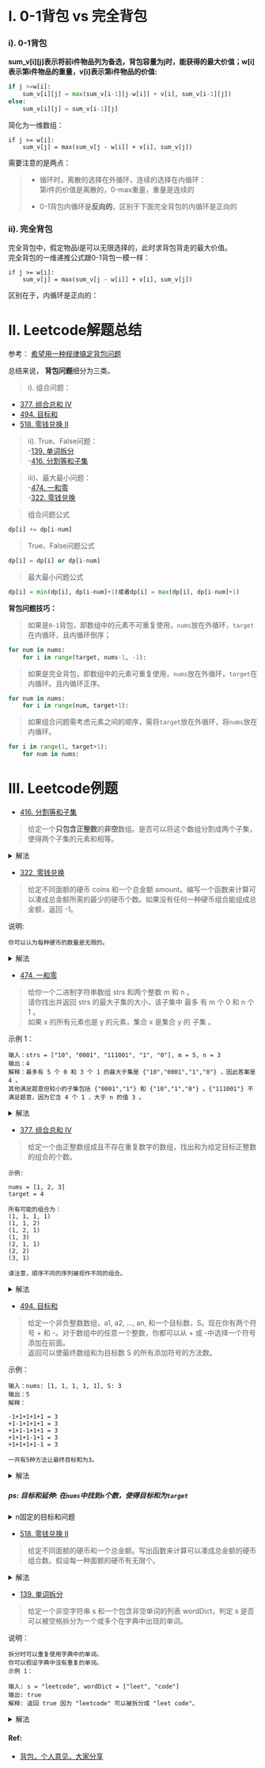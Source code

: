 # I. 0-1背包 vs 完全背包

### i). 0-1背包

**sum_v[i][j]表示将前i件物品列为备选，背包容量为j时，能获得的最大价值；w[i]表示第i件物品的重量，v[i]表示第i件物品的价值:**

```python
if j >=w[i]:
    sum_v[i][j] = max(sum_v[i-1][j-w[i]] + v[i], sum_v[i-1][j])
else:
    sum_v[i][j] = sum_v[i-1][j]
```
简化为一维数组：
```python3
if j >= w[i]:
    sum_v[j] = max(sum_v[j - w[i]] + v[i], sum_v[j])
```
需要注意的是两点：
> * 循环时，离散的选择在外循环，连续的选择在内循环：        
第i件的价值是离散的，0-max重量，重量是连续的
>         
> * 0-1背包内循环是**反向的**，区别于下面完全背包的内循环是正向的

### ii). 完全背包
完全背包中，假定物品i是可以无限选择的，此时求背包背走的最大价值。   
完全背包的一维递推公式跟0-1背包一模一样：
```python3
if j >= w[i]:
    sum_v[j] = max(sum_v[j - w[i]] + v[i], sum_v[j])
```

区别在于，内循环是正向的：

# II. Leetcode解题总结

参考： [希望用一种规律搞定背包问题](https://leetcode-cn.com/problems/combination-sum-iv/solution/xi-wang-yong-yi-chong-gui-lu-gao-ding-bei-bao-wen-/)

总结来说， **背包问题**细分为三类。

>i). 组合问题：      
- [377. 组合总和 Ⅳ](https://leetcode-cn.com/problems/combination-sum-iv)      
- [494. 目标和](https://leetcode-cn.com/problems/target-sum)     
- [518. 零钱兑换 II](https://leetcode-cn.com/problems/coin-change-2)     

>ii). True、False问题：     
-[139. 单词拆分](https://leetcode-cn.com/problems/word-break)     
-[416. 分割等和子集](https://leetcode-cn.com/problems/partition-equal-subset-sum)

>iii)、最大最小问题：       
-[474. 一和零](https://leetcode-cn.com/problems/ones-and-zeroes)      
-[322. 零钱兑换](https://leetcode-cn.com/problems/coin-change)


>组合问题公式
```python
dp[i] += dp[i-num]
```

>True、False问题公式
```python
dp[i] = dp[i] or dp[i-num]
```

>最大最小问题公式
```python
dp[i] = min(dp[i], dp[i-num]+1)或者dp[i] = max(dp[i], dp[i-num]+1)
```

**背包问题技巧：**
>如果是`0-1`背包，即数组中的元素不可重复使用，`nums`放在外循环，`target`在内循环，且内循环倒序；
```python
for num in nums:
    for i in range(target, nums-1, -1):
```

>如果是完全背包，即数组中的元素可重复使用，`nums`放在外循环，`target`在内循环。且内循环正序。
```python
for num in nums:
    for i in range(num, target+1):
```

>如果组合问题需考虑元素之间的顺序，需将`target`放在外循环，将`nums`放在内循环。
```python
for i in range(1, target+1):
    for num in nums:
```

# III. Leetcode例题

- [416. 分割等和子集](https://leetcode-cn.com/problems/partition-equal-subset-sum/)

> 给定一个**只包含正整数**的**非空**数组。是否可以将这个数组分割成两个子集，使得两个子集的元素和相等。

<details>
    <summary>解法</summary>
    
```python3
# 1. 如果nums的总和为奇数，则不可能分为两个和相等的子数组
# 2. 如果nums的总和为偶数，则等价于：从nums中选出如果个子数组，使得其总和等于 SUM/2
#    这时，等价于 0-1 背包问题。
class Solution:
    def canPartition(self, nums: List[int]) -> bool:
        SUM = sum(nums)
        # 如果nums的总和为奇数，则不可分，返回False
        if SUM & 1:
            return False
        # 套用 0-1 背包问题：从nums中选择若干元素，使得它们构成的子数组总和等于 SUM/2
        SUM = SUM // 2
        res = [False] * (SUM + 1)
        # dp的base case
        res[0] = True
        # 1. 离散的选择作为外循环
        for num in nums:
            # 2. 0-1 背包是内循环反向迭代
            for j in range(SUM, num - 1, -1):
                res[j] = res[j] or res[j - num]
        return res[SUM]
```

</details>


   
- [322. 零钱兑换](https://leetcode-cn.com/problems/coin-change/)    
> 给定不同面额的硬币 coins 和一个总金额 amount。编写一个函数来计算可以凑成总金额所需的最少的硬币个数。如果没有任何一种硬币组合能组成总金额，返回 -1。

说明:

```shell
你可以认为每种硬币的数量是无限的。
```

<details>
    <summary>解法</summary>
    
```python3
class Solution(object):
    def coinChange(self, coins, amount):
        """
        :type coins: List[int]
        :type amount: int
        :rtype: int
        """
        if not coins or amount < 1: return 0
        dp = [amount + 1] * (amount + 1)
        dp[0] = 0
        # 1. 离散的在外循环
        for coin in coins:
            # 2. 内循环是正向的
            for i in range(coin, amount + 1):
                dp[i] = min(dp[i], dp[i - coin] + 1)
        return -1 if dp[amount] > amount else dp[amount]
```

</details>

- [474. 一和零](https://leetcode-cn.com/problems/ones-and-zeroes)   
> 给你一个二进制字符串数组 strs 和两个整数 m 和 n 。           
请你找出并返回 strs 的最大子集的大小，该子集中 最多 有 m 个 0 和 n 个 1 。         
如果 x 的所有元素也是 y 的元素，集合 x 是集合 y 的 子集 。

示例 1：
```shell script
输入：strs = ["10", "0001", "111001", "1", "0"], m = 5, n = 3
输出：4
解释：最多有 5 个 0 和 3 个 1 的最大子集是 {"10","0001","1","0"} ，因此答案是 4 。
其他满足题意但较小的子集包括 {"0001","1"} 和 {"10","1","0"} 。{"111001"} 不满足题意，因为它含 4 个 1 ，大于 n 的值 3 。
```

<details>
    <summary>解法</summary>
    
```python
class Solution:
    def findMaxForm(self, strs: List[str], m: int, n: int) -> int:
        dp = [[0 for _ in range(n + 1)] for _ in range(m + 1)]
        # 备选物件在外循环
        for s in strs:
            cnt0 = s.count('0')
            cnt1 = s.count('1')
            # 连续的背包重量在内循环
            # 0-1背包是逆序遍历，且到当前物件重量止，而完全背包则为正序
            for i in range(m, cnt0 - 1, -1):
                for j in range(n, cnt1 - 1, -1):
                    dp[i][j] = max(dp[i][j], dp[i - cnt0][j - cnt1] + 1)
        return dp[-1][-1]
```

</details>
 
- [377. 组合总和 Ⅳ](https://leetcode-cn.com/problems/combination-sum-iv) 
> 给定一个由正整数组成且不存在重复数字的数组，找出和为给定目标正整数的组合的个数。
```
示例:

nums = [1, 2, 3]
target = 4

所有可能的组合为：
(1, 1, 1, 1)
(1, 1, 2)
(1, 2, 1)
(1, 3)
(2, 1, 1)
(2, 2)
(3, 1)

请注意，顺序不同的序列被视作不同的组合。
```

<details>
    <summary>解法</summary>
    
```python
class Solution:
    def combinationSum4(self, nums: List[int], target: int) -> int:
        dp = [0] * (target + 1)
        dp[0] = 1
        for i in range(1, target + 1):
            for num in nums:
                if i >= num:
                    dp[i] += dp[i - num]
        return dp[-1]
```

</details>
 
- [494. 目标和](https://leetcode-cn.com/problems/target-sum)     
> 给定一个非负整数数组，a1, a2, ..., an, 和一个目标数，S。现在你有两个符号 + 和 -。对于数组中的任意一个整数，你都可以从 + 或 -中选择一个符号添加在前面。         
返回可以使最终数组和为目标数 S 的所有添加符号的方法数。

示例：
```shell
输入：nums: [1, 1, 1, 1, 1], S: 3
输出：5
解释：

-1+1+1+1+1 = 3
+1-1+1+1+1 = 3
+1+1-1+1+1 = 3
+1+1+1-1+1 = 3
+1+1+1+1-1 = 3

一共有5种方法让最终目标和为3。
```
<details>
    <summary>解法</summary>
    
```python
class Solution:
    def findTargetSumWays(self, nums: List[int], S: int) -> int:
        # 典型01背包问题：nums中找到若干个数，使得总和为SUM
        def helper(nums, SUM):
            dp = [0] * (SUM + 1)
            dp[0] = 1
            for num in nums:
                for i in range(SUM, num - 1, -1):
                    dp[i] += dp[i - num]
            return dp[-1]
        """ 
        原题等价于：在nums中找到正数子集P， 和负数子集N，使得:
        P - N = S
        从而，P + N + P - N = P + N + S
        所以， P = (S + SUM) // 2
        进而，转化为01背包问题：从nums中找到正数子集P
        """
        SUM = sum(nums)
        if S > SUM or S < -SUM or (S + SUM) & 1:
            return 0
        return helper(nums, (SUM + S) >> 1)
```

</details>

##### ps: **目标和**延伸: 在`nums`中找到`n`个数，使得目标和为`target`
<details>
    <summary> n固定的目标和问题 </summary>
    
```python
# dp解法一：常规的写法
    def findTargetSumWays(nums, target):
        # nums是只读的, nums是非负数数组, target > 0
        if target > len(nums): return 0
        # 初始化，长度为0的0个数一定存在，故为True
        length, dp = len(nums), {(0, 0): True}
        for i in range(1, length + 1):
            for j in range(target, -1, -1):
                dp[(i, j)] += dp.get((i - 1, j - nums[i - 1]), 0)
        return dp[(length, target)]
		
# dp解法二： 递归写法
    def findTargetSumWays(nums, target):
        # nums可读写
        nums.sort()
        def dfs(begin, length, target):
            if length == 0: return target == 0
            # 不可能存在
            if nums[begin] * length > target: return False
            for i in range(begin, len(A) - length + 1):
                if i > begin and nums[i] == nums[i - 1]: continue
                if dfs(i + 1, length - 1, target - nums[i]): return True
            return False
```

</details>

- [518. 零钱兑换 II](https://leetcode-cn.com/problems/coin-change-2) 
> 给定不同面额的硬币和一个总金额。写出函数来计算可以凑成总金额的硬币组合数。假设每一种面额的硬币有无限个。    
<details>
    <summary>解法</summary>
    
```python
class Solution:
    def change(self, amount: int, coins: List[int]) -> int:
        dp = [0] * (amount + 1)
        dp[0] = 1
        for coin in coins:
            for i in range(coin, amount + 1):
                dp[i] += dp[i - coin]
        return dp[-1]
```

</details>
 
- [139. 单词拆分](https://leetcode-cn.com/problems/word-break)
> 给定一个非空字符串 s 和一个包含非空单词的列表 wordDict，判定 s 是否可以被空格拆分为一个或多个在字典中出现的单词。

说明：
```shell
拆分时可以重复使用字典中的单词。
你可以假设字典中没有重复的单词。
示例 1：

输入: s = "leetcode", wordDict = ["leet", "code"]
输出: true
解释: 返回 true 因为 "leetcode" 可以被拆分成 "leet code"。
```
<details>
    <summary>解法</summary>
    
```python
class Solution:
    def wordBreak(self, s: str, wordDict: List[str]) -> bool:
        if not wordDict:
            return False
        if not s:
            return True
        n = len(s)
        dp = [False for _ in range(n + 1)]
        dp[0] = True
        # dp里面的dp[i]表示基1的第i个元素
        for i in range(1, n + 1):
            for j in range(i):
                # s[j:i]是基0的，相当于基1的第j+1个元素开始
                if dp[j] and s[j:i] in wordDict:
                    dp[i] = True
                    break 
        return dp[-1]
```

</details>


#### Ref:
- [背包，个人意见，大家分享](https://leetcode-cn.com/problems/coin-lcci/solution/bei-bao-jiu-jiang-ge-ren-yi-jian-da-jia-fen-xiang-/)
